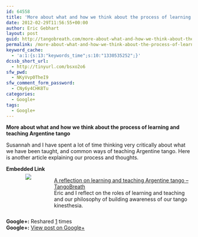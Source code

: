 ```yaml
---
id: 64558
title: 'More about what and how we think about the process of learning and teaching  Argentine&#8230;'
date: 2012-02-29T11:56:55+00:00
author: Eric Gebhart
layout: post
guid: http://tangobreath.com/more-about-what-and-how-we-think-about-the-process-of-learning-and-teaching-argentine/
permalink: /more-about-what-and-how-we-think-about-the-process-of-learning-and-teaching-argentine/
keyword_cache:
  - 'a:1:{s:13:"keywords_time";s:10:"1330535252";}'
dcssb_short_url:
  - http://tinyurl.com/bsxo2o6
sfw_pwd:
  - NKyVvp0TheI9
sfw_comment_form_password:
  - CNy6y4CHK8Tu
categories:
  - Google+
tags:
  - Google+
---
```

**More about what and how we think about the process of learning and teaching Argentine tango**

Susannah and I have spent a lot of time thinking very critically about what we have been taught, and common ways of teaching Argentine tango. Here is another article explaining our process and thoughts.

<p style='clear:both;'>
  <p style='margin-bottom:5px;'>
    <strong>Embedded Link</strong>
  </p>
  
  <div style='height:120px;width:120px;overflow:hidden;float:left;margin-top:0px;padding-top:0px;margin-right:10px;vertical-align:top;text-align:center;clear:both;'>
    <img style='max-width:none;' src='http://images0-focus-opensocial.googleusercontent.com/gadgets/proxy?container=focus&#038;gadget=a&#038;resize_h=100&#038;url=http%3A%2F%2Ftangobreath.com%2Fwp-content%2Fuploads%2F2012%2F01%2Fbody_awareness_challenges.jpeg' border='0' />
  </div>
  
  <p>
    <a href='http://tangobreath.com/a-reflection-on-learning-and-teaching-argentine-tango/'>A reflection on learning and teaching Argentine tango &#8211; TangoBreath</a><br /> Eric and I reflect on the roles of learning and teaching and our philosophy of building awareness of our tango kinesthesia.
  </p>
  
  <p style='clear:both;'>
    <strong>Google+:</strong> Reshared <a href='https://plus.google.com/113145648275577627533/posts/2CS8K7SdHbh' target='_new'>1</a> times<br /> <strong>Google+:</strong> <a href='https://plus.google.com/113145648275577627533/posts/2CS8K7SdHbh' target='_new'>View post on Google+</a>
  </p>